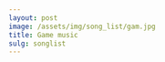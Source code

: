 ```yaml
---
layout: post
image: /assets/img/song_list/gam.jpg
title: Game music
sulg: songlist
---
```


<script type='text/javascript' src='https://cdn.bootcdn.net/ajax/libs/jquery/1.9.1/jquery.min.js'></script>

<!-- <script type='text/javascript' src='https://api88.net/api/play/js/?id=4139958112&type=songlist&music=qqmusic&listMaxHeight=500'></script> -->

<script>
$("head").append("<link>");
var css = $("head").children(":last");
css.attr({
    rel: "stylesheet",
    type: "text/css",
    href: "https://cdn.bootcss.com/aplayer/1.10.1/APlayer.min.css"
});
document.write('<div id="aplayer"></div>');
console.log('准备请求');
$.getScript('https://cdn.bootcss.com/aplayer/1.10.1/APlayer.min.js', function () {
    console.log('请求歌单json');
    $.ajax({
        type: "GET",
        // url: 'https://api88.net/api/qqmusic/?key=e379deed68a23c2ed83c6e3427a12a49&id=4139958112&type=songlist&cache=',
        url:'/assets/js/song_list.json',
        dataType: 'json',
        success: function (result) {
            console.log(result.Body);
            var ap = new APlayer({
                element: document.getElementById('aplayer'),
                lrcType: 3,
                volume: 1,
                mutex: true,
                fixed: false,
                theme: '#32CD32',
                autoplay: false,
                order: 'list',
                //loop: 'none',
                //mini: false,
                listFolded:false,
                // listMaxHeight: 20,
                audio: result.Body,
            });
        }
    });
});
</script>